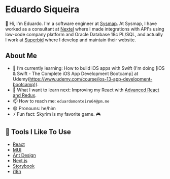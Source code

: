 # Eduardo Siqueira

👋 Hi, I'm Eduardo. I'm a software engineer at [Sysmap](https://www.sysmap.com.br). 
At Sysmap, I have worked as a consultant at [Nextel](http://bolt.nextel.com.br) where I made integrations with API's using low-code company platform and Oracle Database 18c PL/SQL, and actually I work at [Superbid](https://www.superbid.net) where I develop and maintain their website.

## About Me

- 🌱 I’m currently learning: How to build iOS apps with Swift (I'm doing [iOS & Swift - The Complete iOS App Development Bootcamp] at Udemy(https://www.udemy.com/course/ios-13-app-development-bootcamp)).
- 🤔 What I want to learn next: Improving my React with [Advanced React and Redux](https://www.udemy.com/course/react-redux-tutorial).
- 📫 How to reach me: `eduardomonteiro64@pm.me`
- 😄 Pronouns: he/him
- ⚡ Fun fact: Skyrim is my favorite game. 🎮

## 🔧 Tools I Like To Use

- [React](https://reactjs.org)
- [MUI](https://mui.com)
- [Ant Design](https://ant.design)
- [Next.js](https://nextjs.org)
- [Storybook](https://storybook.js.org)
- [i18n](https://www.i18next.com)
